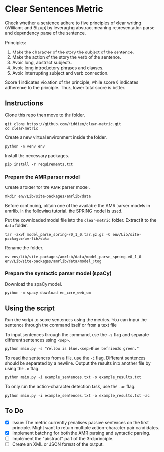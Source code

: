 # Clear Sentences Metric

Check whether a sentence adhere to five principles of clear writing (Williams and Bizup) by leveraging abstract meaning representation parse and dependency parse of the sentence.

Principles:
1. Make the character of the story the subject of the sentence.
2. Make the action of the story the verb of the sentence.
3. Avoid long, abstract subjects.
4. Avoid long introductory phrases and clauses.
5. Avoid interrupting subject and verb connection.

Score 1 indicates violation of the principle, while score 0 indicates adherence to the principle. Thus, lower total score is better.

## Instructions

Clone this repo then move to the folder.
```
git clone https://github.com/fiddien/clear-metric.git
cd clear-metric
```

Create a new virtual environment inside the folder.
```
python -m venv env
```

Install the necessary packages.
```
pip install -r requirements.txt
```

### Prepare the AMR parser model

Create a folder for the AMR parser model.
```
mkdir env/Lib/site-packages/amrlib/data
```

Before continuing, obtain one of the available the AMR parser models in [amrlib](https://github.com/bjascob/amrlib-models). In the following tutorial, the SPRING model is used.

Put the downloaded model file into the `clear-metric` folder. Extract it to the `data` folder.
```
tar -zxvf model_parse_spring-v0_1_0.tar.gz.gz -C env/Lib/site-packages/amrlib/data
```

Rename the folder.
```
mv env/Lib/site-packages/amrlib/data/model_parse_spring-v0_1_0 env/Lib/site-packages/amrlib/data/model_stog
```

### Prepare the syntactic parser model (spaCy)

Download the spaCy model.
```
python -m spacy download en_core_web_sm
```

## Using the script

Run the script to score sentences using the metrics. You can input the sentence through the command itself or from a text file.

To input sentences through the command, use the `-s` flag and separate different sentences using `<sep>`.
```
python main.py -s "Yellow is blue.<sep>Blue befriends green."
```

To read the sentences from a file, use the `-i` flag. Different sentences should be separated by a newline. Output the results into another file by using the `-o` flag.
```
python main.py -i example_sentences.txt -o example_results.txt
```

To only run the action-character detection task, use the `-ac` flag.
```
python main.py -i example_sentences.txt -o example_results.txt -ac
```


## To Do
- [x] Issue: The metric currently penalises passive sentences on the first principle. Might want to return multiple action-character pair candidates.
- [x] Implement batching for both the AMR parsing and syntactic parsing.
- [ ] Implement the "abstract" part of the 3rd principle.
- [ ] Create an XML or JSON format of the output.